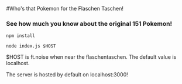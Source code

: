 #Who's that Pokemon for the Flaschen Taschen!

### See how much you know about the original 151 Pokemon!

`npm install`

`node index.js $HOST`

$HOST is ft.noise when near the flaschentaschen. The default value is localhost.

The server is hosted by default on localhost:3000!


